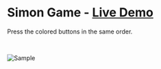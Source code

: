 # Simon Game - [Live Demo](https://rphase.github.io/justwebprojects/simon-game/)

Press the colored buttons in the same order.

<br>

![Sample](https://dev.rphase.me/justwebprojects/resource/simon-game.jpg)

<!-- ## Extra info
- Bullet
- Bullet -->

